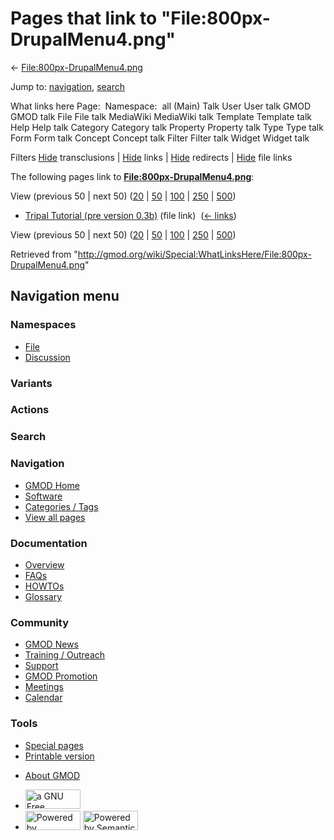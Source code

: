 <div id="mw-page-base" class="noprint">

</div>

<div id="mw-head-base" class="noprint">

</div>

<div id="content" class="mw-body" role="main">

<span id="top"></span>

<div id="mw-js-message" style="display:none;">

</div>



# <span dir="auto">Pages that link to "File:800px-DrupalMenu4.png"</span>

<div id="bodyContent">

<div id="contentSub">

←
[File:800px-DrupalMenu4.png](/wiki/File:800px-DrupalMenu4.png "File:800px-DrupalMenu4.png")

</div>

<div id="jump-to-nav" class="mw-jump">

Jump to: [navigation](#mw-navigation), [search](#p-search)

</div>

<div id="mw-content-text">

What links here Page:  Namespace:  all (Main) Talk User User talk GMOD
GMOD talk File File talk MediaWiki MediaWiki talk Template Template talk
Help Help talk Category Category talk Property Property talk Type Type
talk Form Form talk Concept Concept talk Filter Filter talk Widget
Widget talk

Filters
[Hide](/mediawiki/index.php?title=Special:WhatLinksHere/File:800px-DrupalMenu4.png&hidetrans=1 "Special:WhatLinksHere/File:800px-DrupalMenu4.png")
transclusions \|
[Hide](/mediawiki/index.php?title=Special:WhatLinksHere/File:800px-DrupalMenu4.png&hidelinks=1 "Special:WhatLinksHere/File:800px-DrupalMenu4.png")
links \|
[Hide](/mediawiki/index.php?title=Special:WhatLinksHere/File:800px-DrupalMenu4.png&hideredirs=1 "Special:WhatLinksHere/File:800px-DrupalMenu4.png")
redirects \|
[Hide](/mediawiki/index.php?title=Special:WhatLinksHere/File:800px-DrupalMenu4.png&hideimages=1 "Special:WhatLinksHere/File:800px-DrupalMenu4.png")
file links

The following pages link to
**[File:800px-DrupalMenu4.png](/wiki/File:800px-DrupalMenu4.png "File:800px-DrupalMenu4.png")**:

View (previous 50 \| next 50)
([20](/mediawiki/index.php?title=Special:WhatLinksHere/File:800px-DrupalMenu4.png&limit=20 "Special:WhatLinksHere/File:800px-DrupalMenu4.png")
\|
[50](/mediawiki/index.php?title=Special:WhatLinksHere/File:800px-DrupalMenu4.png&limit=50 "Special:WhatLinksHere/File:800px-DrupalMenu4.png")
\|
[100](/mediawiki/index.php?title=Special:WhatLinksHere/File:800px-DrupalMenu4.png&limit=100 "Special:WhatLinksHere/File:800px-DrupalMenu4.png")
\|
[250](/mediawiki/index.php?title=Special:WhatLinksHere/File:800px-DrupalMenu4.png&limit=250 "Special:WhatLinksHere/File:800px-DrupalMenu4.png")
\|
[500](/mediawiki/index.php?title=Special:WhatLinksHere/File:800px-DrupalMenu4.png&limit=500 "Special:WhatLinksHere/File:800px-DrupalMenu4.png"))

- [Tripal Tutorial (pre version
  0.3b)](/wiki/Tripal_Tutorial_(pre_version_0.3b) "Tripal Tutorial (pre version 0.3b)")
  (file link) ‎ <span class="mw-whatlinkshere-tools">([←
  links](/mediawiki/index.php?title=Special:WhatLinksHere&target=Tripal+Tutorial+%28pre+version+0.3b%29 "Special:WhatLinksHere"))</span>

View (previous 50 \| next 50)
([20](/mediawiki/index.php?title=Special:WhatLinksHere/File:800px-DrupalMenu4.png&limit=20 "Special:WhatLinksHere/File:800px-DrupalMenu4.png")
\|
[50](/mediawiki/index.php?title=Special:WhatLinksHere/File:800px-DrupalMenu4.png&limit=50 "Special:WhatLinksHere/File:800px-DrupalMenu4.png")
\|
[100](/mediawiki/index.php?title=Special:WhatLinksHere/File:800px-DrupalMenu4.png&limit=100 "Special:WhatLinksHere/File:800px-DrupalMenu4.png")
\|
[250](/mediawiki/index.php?title=Special:WhatLinksHere/File:800px-DrupalMenu4.png&limit=250 "Special:WhatLinksHere/File:800px-DrupalMenu4.png")
\|
[500](/mediawiki/index.php?title=Special:WhatLinksHere/File:800px-DrupalMenu4.png&limit=500 "Special:WhatLinksHere/File:800px-DrupalMenu4.png"))

</div>

<div class="printfooter">

Retrieved from
"<http://gmod.org/wiki/Special:WhatLinksHere/File:800px-DrupalMenu4.png>"

</div>

<div id="catlinks" class="catlinks catlinks-allhidden">

</div>

<div class="visualClear">

</div>

</div>

</div>

<div id="mw-navigation">

## Navigation menu

<div id="mw-head">



<div id="left-navigation">

<div id="p-namespaces" class="vectorTabs" role="navigation"
aria-labelledby="p-namespaces-label">

### Namespaces

- <span id="ca-nstab-image"><a href="/wiki/File:800px-DrupalMenu4.png" accesskey="c"
  title="View the file page [c]">File</a></span>
- <span id="ca-talk"><a
  href="/mediawiki/index.php?title=File_talk:800px-DrupalMenu4.png&amp;action=edit&amp;redlink=1"
  accesskey="t"
  title="Discussion about the content page [t]">Discussion</a></span>

</div>

<div id="p-variants" class="vectorMenu emptyPortlet" role="navigation"
aria-labelledby="p-variants-label">

### 

### Variants[](#)

<div class="menu">

</div>

</div>

</div>

<div id="right-navigation">



<div id="p-cactions" class="vectorMenu emptyPortlet" role="navigation"
aria-labelledby="p-cactions-label">

### Actions[](#)

<div class="menu">

</div>

</div>

<div id="p-search" role="search">

### Search

<div id="simpleSearch">

</div>

</div>

</div>

</div>

<div id="mw-panel">

<div id="p-logo" role="banner">

<a href="/wiki/Main_Page"
style="background-image: url(http://gmod.org/images/GMOD-cogs.png);"
title="Visit the main page"></a>

</div>

<div id="p-Navigation" class="portal" role="navigation"
aria-labelledby="p-Navigation-label">

### Navigation

<div class="body">

- <span id="n-GMOD-Home">[GMOD Home](/wiki/Main_Page)</span>
- <span id="n-Software">[Software](/wiki/GMOD_Components)</span>
- <span id="n-Categories-.2F-Tags">[Categories /
  Tags](/wiki/Categories)</span>
- <span id="n-View-all-pages">[View all
  pages](/wiki/Special:AllPages)</span>

</div>

</div>

<div id="p-Documentation" class="portal" role="navigation"
aria-labelledby="p-Documentation-label">

### Documentation

<div class="body">

- <span id="n-Overview">[Overview](/wiki/Overview)</span>
- <span id="n-FAQs">[FAQs](/wiki/Category:FAQ)</span>
- <span id="n-HOWTOs">[HOWTOs](/wiki/Category:HOWTO)</span>
- <span id="n-Glossary">[Glossary](/wiki/Glossary)</span>

</div>

</div>

<div id="p-Community" class="portal" role="navigation"
aria-labelledby="p-Community-label">

### Community

<div class="body">

- <span id="n-GMOD-News">[GMOD News](/wiki/GMOD_News)</span>
- <span id="n-Training-.2F-Outreach">[Training /
  Outreach](/wiki/Training_and_Outreach)</span>
- <span id="n-Support">[Support](/wiki/Support)</span>
- <span id="n-GMOD-Promotion">[GMOD
  Promotion](/wiki/GMOD_Promotion)</span>
- <span id="n-Meetings">[Meetings](/wiki/Meetings)</span>
- <span id="n-Calendar">[Calendar](/wiki/Calendar)</span>

</div>

</div>

<div id="p-tb" class="portal" role="navigation"
aria-labelledby="p-tb-label">

### Tools

<div class="body">

- <span id="t-specialpages"><a href="/wiki/Special:SpecialPages" accesskey="q"
  title="A list of all special pages [q]">Special pages</a></span>
- <span id="t-print"><a
  href="/mediawiki/index.php?title=Special:WhatLinksHere/File:800px-DrupalMenu4.png&amp;printable=yes"
  rel="alternate" accesskey="p"
  title="Printable version of this page [p]">Printable version</a></span>

</div>

</div>

</div>

</div>

<div id="footer" role="contentinfo">

- <span id="footer-places-about">[About
  GMOD](/wiki/GMOD:About "GMOD:About")</span>

<!-- -->

- <span id="footer-copyrightico">[<img src="http://www.gnu.org/graphics/gfdl-logo-small.png" width="88"
  height="31" alt="a GNU Free Documentation License" />](http://www.gnu.org/licenses/fdl-1.3.html)</span>
- <span id="footer-poweredbyico">[<img src="/mediawiki/skins/common/images/poweredby_mediawiki_88x31.png"
  width="88" height="31" alt="Powered by MediaWiki" />](//www.mediawiki.org/)
  [<img
  src="/mediawiki/extensions/SemanticMediaWiki/includes/../resources/images/smw_button.png"
  width="88" height="31" alt="Powered by Semantic MediaWiki" />](https://www.semantic-mediawiki.org/wiki/Semantic_MediaWiki)</span>

<div style="clear:both">

</div>

</div>
